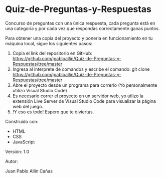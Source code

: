 # Quiz-de-Preguntas-y-Respuestas

Concurso de preguntas con una única respuesta, cada pregunta está en una categoría y por cada vez que respondas correctamente ganas puntos.

Para obtener una copia del proyecto y ponerla en funcionamiento en tu máquina local, sigue los siguientes pasos:

1. Copia el link del repositorio en GitHub: https://github.com/jpabloallin/Quiz-de-Preguntas-y-Respuestas/tree/master
2. Ingresa al interprete de comandos y escribe el comando: git clone https://github.com/jpabloallin/Quiz-de-Preguntas-y-Respuestas/tree/master
3. Abre el proyecto desde un programa para correrlo (Yo personalmente utilizo Visual Studio Code)
4. Es necesario correr el proyecto en un servidor web, yo utlizo la extensión Live Server de Visual Studio Code para visualizar la página web del juego.
5. !Y eso es todo! Espero que te diviertas.

Construido con:

- HTML
- CSS
- JavaScript

Versión: 1.0

Autor:

Juan Pablo Allin Cañas

 

